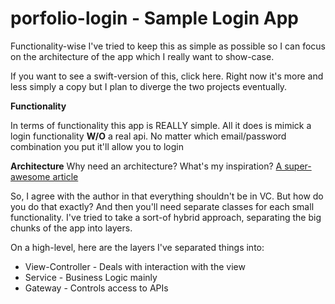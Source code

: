 # porfolio-login - Sample Login App
Functionality-wise I've tried to keep this as simple as possible so I can focus on the architecture of the app which I really want to show-case.

If you want to see a swift-version of this, click here. Right now it's more and less simply a copy but I plan to diverge the two projects eventually.


<b>Functionality</b>

In terms of functionality this app is REALLY simple. All it does is mimick a login functionality <b>W/O</b> a real api. No matter which email/password combination you put it'll allow you to login

<b>Architecture</b>
Why need an architecture? What's my inspiration?
<a href="http://doing-it-wrong.mikeweller.com/2013/06/ios-app-architecture-and-tdd-1.html">A super-awesome article</a>

So, I agree with the author in that everything shouldn't be in VC. But how do you do that exactly? And then you'll need separate classes for each small functionality. I've tried to take a sort-of hybrid approach, separating the big chunks of the app into layers.

On a high-level, here are the layers I've separated things into:

<ul>
<li>View-Controller - Deals with interaction with the view </li>
<li>Service - Business Logic mainly</li>
<li>Gateway - Controls access to APIs</li>
<ul>
